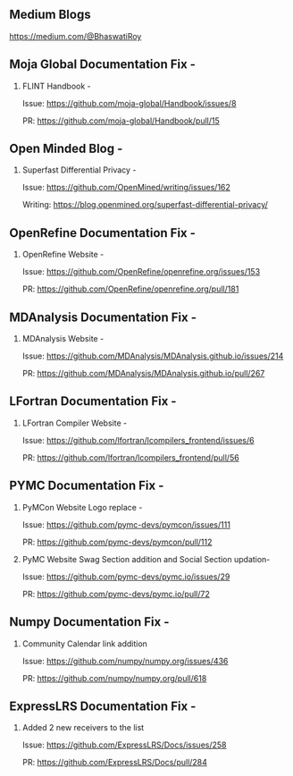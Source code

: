## Medium Blogs

https://medium.com/@BhaswatiRoy

## Moja Global Documentation Fix -

1. FLINT Handbook -

   Issue: https://github.com/moja-global/Handbook/issues/8
   
   PR: https://github.com/moja-global/Handbook/pull/15

## Open Minded Blog -

1. Superfast Differential Privacy - 

   Issue: https://github.com/OpenMined/writing/issues/162
   
   Writing: https://blog.openmined.org/superfast-differential-privacy/

## OpenRefine Documentation Fix -
   
1. OpenRefine Website -    
   
   Issue: https://github.com/OpenRefine/openrefine.org/issues/153
   
   PR: https://github.com/OpenRefine/openrefine.org/pull/181

## MDAnalysis Documentation Fix -
 
1. MDAnalysis Website -

   Issue: https://github.com/MDAnalysis/MDAnalysis.github.io/issues/214
   
   PR: https://github.com/MDAnalysis/MDAnalysis.github.io/pull/267

## LFortran Documentation Fix -

1. LFortran Compiler Website -

   Issue: https://github.com/lfortran/lcompilers_frontend/issues/6
   
   PR: https://github.com/lfortran/lcompilers_frontend/pull/56
   
## PYMC Documentation Fix -

1. PyMCon Website Logo replace -

   Issue: https://github.com/pymc-devs/pymcon/issues/111
   
   PR: https://github.com/pymc-devs/pymcon/pull/112

2. PyMC Website Swag Section addition and Social Section updation-

   Issue: https://github.com/pymc-devs/pymc.io/issues/29
   
   PR: https://github.com/pymc-devs/pymc.io/pull/72

## Numpy Documentation Fix -

1. Community Calendar link addition

   Issue: https://github.com/numpy/numpy.org/issues/436
   
   PR: https://github.com/numpy/numpy.org/pull/618

## ExpressLRS Documentation Fix -

1. Added 2 new receivers to the list
  
   Issue: https://github.com/ExpressLRS/Docs/issues/258
   
   PR: https://github.com/ExpressLRS/Docs/pull/284
